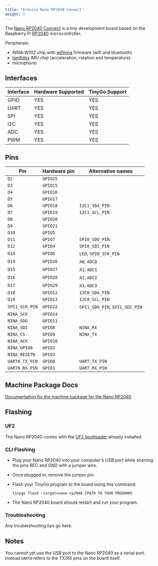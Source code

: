 ```yaml
---
title: "Arduino Nano RP2040 Connect"
weight: 3
---
```


The [Nano RP2040 Connect](https://store.arduino.cc/nano-rp2040-connect) is a tiny development board based on the Raspberry Pi [RP2040](https://datasheets.raspberrypi.org/rp2040/rp2040-datasheet.pdf) microcontroller. 

Peripherals: 
- NINA-W102 chip with [wifinina](https://github.com/tinygo-org/drivers/tree/release/wifinina) firmware (wifi and bluetooth)
- [lsm6dox](https://github.com/tinygo-org/drivers/tree/release/lsm6dox) IMU chip (acceleration, rotation and temperature)
- microphone

## Interfaces

| Interface | Hardware Supported | TinyGo Support |
| --------- | ------------- | ----- |
| GPIO      | YES | YES |
| UART      | YES | YES |
| SPI      | YES | YES |
| I2C      | YES | YES |
| ADC      | YES | YES |
| PWM      | YES | YES |

## Pins

| Pin               | Hardware pin | Alternative names |
| ----------------- | ------------ | ----------------- |
| `D2`              | `GPIO25`     |                   |
| `D3`              | `GPIO15`     |                   |
| `D4`              | `GPIO16`     |                   |
| `D5`              | `GPIO17`     |                   |
| `D6`              | `GPIO18`     | `I2C1_SDA_PIN`    |
| `D7`              | `GPIO19`     | `I2C1_SCL_PIN`    |
| `D8`              | `GPIO20`     |                   |
| `D9`              | `GPIO21`     |                   |
| `D10`             | `GPIO5`      |                   |
| `D11`             | `GPIO7`      | `SPI0_SDO_PIN`    |
| `D12`             | `GPIO4`      | `SPI0_SDI_PIN`    |
| `D13`             | `GPIO6`      | `LED`, `SPI0_SCK_PIN` |
| `D14`             | `GPIO26`     | `A0`, `ADC0`      |
| `D15`             | `GPIO27`     | `A1`, `ADC1`      |
| `D16`             | `GPIO28`     | `A2`, `ADC2`      |
| `D17`             | `GPIO29`     | `A3`, `ADC3`      |
| `D18`             | `GPIO12`     | `I2C0_SDA_PIN`    |
| `D19`             | `GPIO13`     | `I2C0_SCL_PIN`    |
| `SPI1_SCK_PIN`    | `GPIO22`     | `SPI1_SDO_PIN`, `SPI1_SDI_PIN` |
| `NINA_SCK`        | `GPIO14`     |                   |
| `NINA_SDO`        | `GPIO11`     |                   |
| `NINA_SDI`        | `GPIO8`      | `NINA_RX`         |
| `NINA_CS`         | `GPIO9`      | `NINA_TX`         |
| `NINA_ACK`        | `GPIO10`     |                   |
| `NINA_GPIO0`      | `GPIO2`      |                   |
| `NINA_RESETN`     | `GPIO3`      |                   |
| `UART0_TX_PIN`    | `GPIO0`      | `UART_TX_PIN`     |
| `UART0_RX_PIN`    | `GPIO1`      | `UART_RX_PIN`     |

## Machine Package Docs

[Documentation for the machine package for the Nano RP2040](../machine/nano-rp2040)

## Flashing

### UF2

The Nano RP2040 comes with the [UF2 bootloader](https://github.com/Microsoft/uf2) already installed.

### CLI Flashing

- Plug your Nano RP2040 into your computer's USB port while shorting the pins REC and GND with a jumper wire.
- Once plugged in, remove the jumper pin.
- Flash your TinyGo program to the board using this command:

    ```shell
    tinygo flash -target=nano-rp2040 [PATH TO YOUR PROGRAM]
    ```

- The Nano RP2040 board should restart and run your program.

### Troubleshooting

Any troubleshooting tips go here.

## Notes

You cannot yet use the USB port to the Nano RP2040 as a serial port. Instead `UART0` refers to the TX/RX pins on the board itself.
